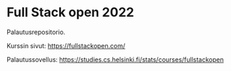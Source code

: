 # **Full Stack open 2022**

Palautusrepositorio.

Kurssin sivut: https://fullstackopen.com/

Palautussovellus: https://studies.cs.helsinki.fi/stats/courses/fullstackopen